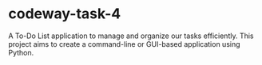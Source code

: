 # codeway-task-4
A To-Do List application to manage and organize our tasks efficiently. This project aims to create a command-line or GUI-based application using Python.
